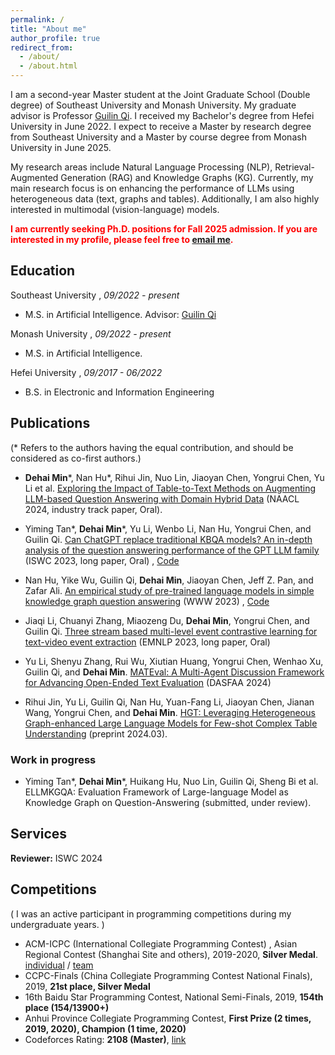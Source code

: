 ```yaml
---
permalink: /
title: "About me"
author_profile: true
redirect_from: 
  - /about/
  - /about.html
---
```


I am a second-year Master student at the Joint Graduate School (Double degree) of Southeast University and Monash University. My graduate advisor is Professor [Guilin Qi](https://scholar.google.com/citations?user=1gw3LJQAAAAJ&hl=en). I received my Bachelor's degree from Hefei University in June 2022. I expect to receive a Master by research degree from Southeast University and a Master by course degree from Monash University in June 2025. 

My research areas include Natural Language Processing (NLP), Retrieval-Augmented Generation (RAG) and Knowledge Graphs (KG). Currently, my main research focus is on enhancing the performance of LLMs using heterogeneous data (text, graphs and tables). Additionally, I am also highly interested in multimodal (vision-language) models.

<span style="color:red">**I am currently seeking Ph.D. positions for Fall 2025 admission. If you are interested in my profile, please feel free to [email me](mailto:dmin0007@student.monash.edu).**</span>


## Education

Southeast University , *09/2022 - present*

* M.S. in Artificial Intelligence. Advisor: [Guilin Qi](https://scholar.google.com/citations?user=1gw3LJQAAAAJ&hl=en)

Monash University , *09/2022 - present*

* M.S. in Artificial Intelligence.

Hefei University , *09/2017 - 06/2022*

* B.S. in Electronic and Information Engineering


## Publications 
(* Refers to the authors having the equal contribution, and should be considered as co-first authors.)

* **Dehai Min**\*, Nan Hu\*, Rihui Jin, Nuo Lin, Jiaoyan Chen, Yongrui Chen, Yu Li et al. [Exploring the Impact of Table-to-Text Methods on Augmenting LLM-based Question Answering with Domain Hybrid Data](https://arxiv.org/abs/2402.12869) (NAACL 2024, industry track paper, Oral).

* Yiming Tan\*, **Dehai Min**\*, Yu Li, Wenbo Li, Nan Hu, Yongrui Chen, and Guilin Qi. [Can ChatGPT replace traditional KBQA models? An in-depth analysis of the question answering performance of the GPT LLM family](https://link.springer.com/chapter/10.1007/978-3-031-47240-4_19) (ISWC 2023, long paper, Oral) , [Code](https://github.com/tan92hl/Complex-Question-Answering-Evaluation-of-GPT-family)

* Nan Hu, Yike Wu, Guilin Qi, **Dehai Min**, Jiaoyan Chen, Jeff Z. Pan, and Zafar Ali. [An empirical study of pre-trained language models in simple knowledge graph question answering](https://link.springer.com/article/10.1007/s11280-023-01166-y) (WWW 2023) , [Code](https://github.com/HuuuNan/PLMs-in-Practical-KBQA)

* Jiaqi Li, Chuanyi Zhang, Miaozeng Du, **Dehai Min**, Yongrui Chen, and Guilin Qi. [Three stream based multi-level event contrastive learning for text-video event extraction](https://aclanthology.org/2023.emnlp-main.103/) (EMNLP 2023, long paper, Oral)

* Yu Li, Shenyu Zhang, Rui Wu, Xiutian Huang, Yongrui Chen, Wenhao Xu, Guilin Qi, and **Dehai Min**. [MATEval: A Multi-Agent Discussion Framework for Advancing Open-Ended Text Evaluation](https://arxiv.org/abs/2403.19305) (DASFAA 2024)

* Rihui Jin, Yu Li, Guilin Qi, Nan Hu, Yuan-Fang Li, Jiaoyan Chen, Jianan Wang, Yongrui Chen, and **Dehai Min**. [HGT: Leveraging Heterogeneous Graph-enhanced Large Language Models for Few-shot Complex Table Understanding](https://arxiv.org/abs/2403.19723) (preprint 2024.03).


### Work in progress 
* Yiming Tan\*, **Dehai Min**\*, Huikang Hu, Nuo Lin, Guilin Qi, Sheng Bi et al. ELLMKGQA: Evaluation Framework of Large-language Model as Knowledge Graph on
Question-Answering (submitted, under review).

## Services
**Reviewer:** ISWC 2024

## Competitions
( I was an active participant in programming competitions during my undergraduate years. )

* ACM-ICPC (International Collegiate Programming Contest) , Asian Regional Contest (Shanghai Site and others), 2019-2020, **Silver Medal**. [individual](https://zhishanq.github.io/images/ICPC_Individual.pdf) / [team](https://zhishanq.github.io/images/ICPC_Team.pdf)
* CCPC-Finals (China Collegiate Programming Contest National Finals), 2019, **21st place, Silver Medal**
* 16th Baidu Star Programming Contest, National Semi-Finals, 2019, **154th place (154/13900+)**
* Anhui Province Collegiate Programming Contest, **First Prize (2 times, 2019, 2020), Champion (1 time, 2020)**
* Codeforces Rating: **2108 (Master)**, [link](https://codeforces.com/profile/QieziMin)
